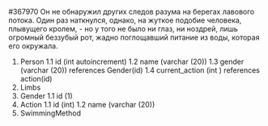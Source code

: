 #367970
Он не обнаружил других следов разума на берегах лавового потока. Один раз наткнулся, однако, на жуткое подобие человека, плывущего кролем, - но у того не было ни глаз, ни ноздрей, лишь огромный беззубый рот, жадно поглощавший питание из воды, которая его окружала.

1. Person
    1.1 id (int autoincrement)
    1.2 name (varchar (20))
    1.3 gender (varchar (20)) references Gender(id)
    1.4 current_action (int ) references action(id)
2. Limbs
3. Gender
    1.1 id (1)
4. Action
    1.1 id (int)
    1.2 name (varchar (20))
5. SwimmingMethod 

